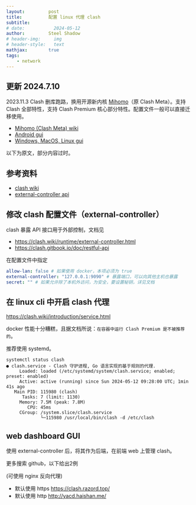 ```yaml
---
layout:         post
title:          配置 linux 代理 clash 
subtitle:
# date:           2024-05-12
author:         Steel Shadow
# header-img:     img
# header-style:   text
mathjax:        true
tags:
    - network
---
```


## 更新 2024.7.10

2023.11.3 Clash 删库跑路，换用开源新内核 [Mihomo](https://github.com/MetaCubeX/mihomo)（原 Clash Meta）。支持 Clash 全部特性，支持 Clash Premium 核心部分特性。配置文件一般可以直接迁移使用。

+ [Mihomo (Clash Meta) wiki](https://wiki.metacubex.one)
+ [Android gui](https://github.com/MetaCubeX/ClashMetaForAndroid)
+ [Windows, MacOS, Linux gui](https://github.com/clash-verge-rev/clash-verge-rev)

以下为原文，部分内容过时。

## 参考资料

+ [clash wiki](https://clash.wiki/)
+ [external-controller api](https://clash.gitbook.io/doc)

## 修改 clash 配置文件（external-controller）

clash 暴露 API 接口用于外部控制，文档见

+ <https://clash.wiki/runtime/external-controller.html>
+ <https://clash.gitbook.io/doc/restful-api>

在配置文件中指定

```yaml
allow-lan: false # 如果使用 docker，本项必须为 true
external-controller: "127.0.0.1:9090" # 暴露端口，可以向其他主机也暴露
secret: "" # 如果允许除了本机外访问，为安全，要设置秘钥，详见文档
```

## 在 linux cli 中开启 clash 代理

<https://clash.wiki/introduction/service.html>

docker 性能十分糟糕，且据文档所说：`在容器中运行 Clash Premium 是不被推荐的`。

推荐使用 systemd。

```shell
systemctl status clash
● clash.service - Clash 守护进程, Go 语言实现的基于规则的代理.
     Loaded: loaded (/etc/systemd/system/clash.service; enabled; preset: enabled)
     Active: active (running) since Sun 2024-05-12 09:28:00 UTC; 1min 41s ago
   Main PID: 115980 (clash)
      Tasks: 7 (limit: 1130)
     Memory: 7.5M (peak: 7.8M)
        CPU: 45ms
     CGroup: /system.slice/clash.service
             └─115980 /usr/local/bin/clash -d /etc/clash
```

## web dashboard GUI

使用 external-controller 后，将其作为后端，在前端 web 上管理 clash。

更多搜索 github，以下给出2例

(可使用 nginx 反向代理)

+ 默认使用 https <https://clash.razord.top/>
+ 默认使用 http <http://yacd.haishan.me/>
